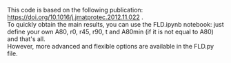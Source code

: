 This code is based on the following publication: https://doi.org/10.1016/j.jmatprotec.2012.11.022 .\
To quickly obtain the main results, you can use the FLD.ipynb notebook: just define your own A80, r0, r45, r90, t and A80min (if it is not equal to A80) and that's all.\
However, more advanced and flexible options are available in the FLD.py file.
